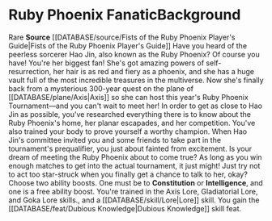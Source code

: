 ﻿---
id: '220'
name: Ruby Phoenix Fanatic
source: '[[DATABASE/source/Fists of the Ruby Phoenix Player''s Guide|Fists of the
  Ruby Phoenix Player''s Guide]]'

---
# Ruby Phoenix Fanatic<span class="item-type">Background</span>

<span class="trait-rare item-trait">Rare</span>
**Source** [[DATABASE/source/Fists of the Ruby Phoenix Player's Guide|Fists of the Ruby Phoenix Player's Guide]]
Have you heard of the peerless sorcerer Hao Jin, also known as the Ruby Phoenix? Of course you have! You're her biggest fan! She's got amazing powers of self-resurrection, her hair is as red and fiery as a phoenix, and she has a huge vault full of the most incredible treasures in the multiverse. Now she's finally back from a mysterious 300-year quest on the plane of [[DATABASE/plane/Axis|Axis]] so she can host this year's Ruby Phoenix Tournament—and you can't wait to meet her!
 In order to get as close to Hao Jin as possible, you've researched everything there is to know about the Ruby Phoenix's home, her planar escapades, and her competition. You've also trained your body to prove yourself a worthy champion. When Hao Jin's committee invited you and some friends to take part in the tournament's prequalifier, you just about fainted from excitement. Is your dream of meeting the Ruby Phoenix about to come true? As long as you win enough matches to get into the actual tournament, it just might! Just try not to act too star-struck when you finally get a chance to talk to her, okay?
Choose two ability boosts. One must be to **Constitution** or **Intelligence**, and one is a free ability boost.
You're trained in the Axis Lore, Gladiatorial Lore, and Goka Lore skills., and a [[DATABASE/skill/Lore|Lore]] skill. You gain the [[DATABASE/feat/Dubious Knowledge|Dubious Knowledge]] skill feat.